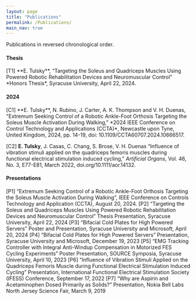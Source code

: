 ```yaml
---
layout: page
title: "Publications"
permalink: /Publications/
main_nav: true
---
```

Publications in reversed chronological order.

<h4>Thesis</h4>
[T1] **E. Tulsky**, “Targeting the Soleus and Quadriceps Muscles Using Powered Robotic Rehabilitation Devices and Neuromuscular Control” *Honors Thesis*, Syracuse University, April 22, 2024.

<h4>2024</h4>
[C1] **E. Tulsky**, N. Rubino, J. Carter, A. K. Thompson and V. H. Duenas, "Extremum Seeking Control of a Robotic Ankle-Foot Orthosis Targeting the Soleus Muscle Activation During Walking," *2024 IEEE Conference on Control Technology and Applications (CCTA)*, Newcastle upon Tyne, United Kingdom, 2024, pp. 14-19, doi: 10.1109/CCTA60707.2024.10666517.

[C2] **E. Tulsky**, J. Casas, C. Chang, S. Brose, V. H. Duenas “Influence of vibration stimuli applied on the quadriceps femoris muscles during functional electrical stimulation induced cycling,” *Artificial Organs*, Vol. 46, No. 3, E77-E81, March 2022, doi.org/10.1111/aor.14132.

<h4>Presentations</h4>
[P1] “Extremum Seeking Control of a Robotic Ankle-Foot Orthosis Targeting the Soleus Muscle Activation During Walking”, IEEE Conference on Controls Technology and Application (CCTA), August 20, 2024.
[P2]	“Targeting the Soleus and Quadriceps Muscles Using Powered Robotic Rehabilitation Devices and Neuromuscular Control” Thesis Presentation, Syracuse University, April 22, 2024
[P3]	“Bifacial Cold Plates for High Powered Servers” Poster and Presentation, Syracuse University and Microsoft, April 20, 2024
[P4]	“Bifacial Cold Plates for High Powered Servers” Presentation, Syracuse University and Microsoft, December 19, 2023
[P5]	“EMG Tracking Controller with Integral Anti-Windup Compensation in Motorized FES Cycling Experiments” Poster Presentation, SOURCE Symposia, Syracuse University, April 10, 2023
[P6]	“Influence of Vibration Stimuli Applied on the Quadriceps Femoris Muscle during Functional Electrical Stimulation Induced Cycling” Presentation, International Functional Electrical Stimulation Society (IFESS) Conference, September 17, 2022
[P7]	“Why are Aspirin and Acetaminophen Dosed Primarily as Solids?” Presentation, Nokia Bell Labs North Jersey Science Fair, March 9, 2019

